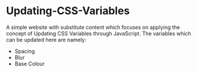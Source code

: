 # Updating-CSS-Variables

A simple website with substitute content which focuses on applying the concept of Updating CSS Variables through JavaScript.
The variables which can be updated here are namely:
 * Spacing
 * Blur
 * Base Colour
